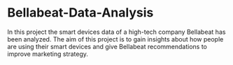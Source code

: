 # Bellabeat-Data-Analysis
In this project the smart devices data of a high-tech company Bellabeat  has been analyzed. The aim of this project is to gain insights about how people are using their smart devices and give Bellabeat  recommendations to improve marketing strategy.

